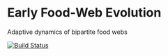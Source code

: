 Early Food-Web Evolution
====

Adaptive dynamics of bipartite food webs

[![Build Status](https://travis-ci.org/tpoisot/efwe.png?branch=master)](https://travis-ci.org/tpoisot/efwe)
